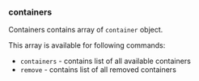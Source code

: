 ### containers

Containers contains array of `container` object.

This array is available for following commands:

* `containers` - contains list of all available containers
* `remove` - contains list of all removed containers